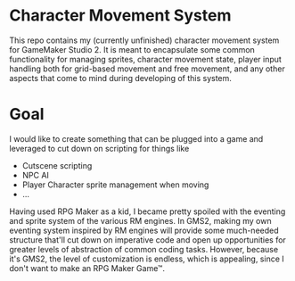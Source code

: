 # Character Movement System

This repo contains my (currently unfinished) character movement system for GameMaker Studio 2. It is meant to encapsulate some common functionality for managing sprites, character movement state, player input handling both for grid-based movement and free movement, and any other aspects that come to mind during developing of this system.

# Goal

I would like to create something that can be plugged into a game and leveraged to cut down on scripting for things like
- Cutscene scripting
- NPC AI
- Player Character sprite management when moving
- ...

Having used RPG Maker as a kid, I became pretty spoiled with the eventing and sprite system of the various RM engines. In GMS2, making my own eventing system inspired by RM engines will provide some much-needed structure that'll cut down on imperative code and open up opportunities for greater levels of abstraction of common coding tasks. However, because it's GMS2, the level of customization is endless, which is appealing, since I don't want to make an RPG Maker Game™.
